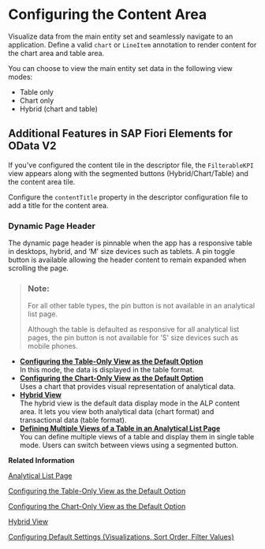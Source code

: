 <!-- loiofc7d73c3044649e8839925558afc2079 -->

# Configuring the Content Area

Visualize data from the main entity set and seamlessly navigate to an application. Define a valid `chart` or `LineItem` annotation to render content for the chart area and table area.



You can choose to view the main entity set data in the following view modes:

-   Table only
-   Chart only
-   Hybrid \(chart and table\)



<a name="loiofc7d73c3044649e8839925558afc2079__section_k5n_c3x_1lb"/>

## Additional Features in SAP Fiori Elements for OData V2

If you've configured the content tile in the descriptor file, the `FilterableKPI` view appears along with the segmented buttons \(Hybrid/Chart/Table\) and the content area tile.

Configure the `contentTitle` property in the descriptor configuration file to add a title for the content area.



### Dynamic Page Header

The dynamic page header is pinnable when the app has a responsive table in desktops, hybrid, and ‘M' size devices such as tablets. A pin toggle button is available allowing the header content to remain expanded when scrolling the page.

> ### Note:  
> For all other table types, the pin button is not available in an analytical list page.
> 
> Although the table is defaulted as responsive for all analytical list pages, the pin button is not available for 'S' size devices such as mobile phones.

-   **[Configuring the Table-Only View as the Default Option](configuring-the-table-only-view-as-the-default-option-d074e26.md "In this mode, the data is displayed in the table format.")**  
In this mode, the data is displayed in the table format.
-   **[Configuring the Chart-Only View as the Default Option](configuring-the-chart-only-view-as-the-default-option-8e6e885.md "Uses
        a chart that provides visual representation of analytical data. ")**  
Uses a chart that provides visual representation of analytical data.
-   **[Hybrid View](hybrid-view-6615668.md "The hybrid view is the default data display mode in the ALP content area. It lets you view both analytical data (chart format) and
		transactional data (table format).")**  
The hybrid view is the default data display mode in the ALP content area. It lets you view both analytical data \(chart format\) and transactional data \(table format\).
-   **[Defining Multiple Views of a Table in an Analytical List Page](defining-multiple-views-of-a-table-in-an-analytical-list-page-664a79a.md "You can define multiple views of a table and display them in single table mode. Users
		can switch between views using a segmented button.")**  
You can define multiple views of a table and display them in single table mode. Users can switch between views using a segmented button.

**Related Information**  


[Analytical List Page](analytical-list-page-3d33684.md "The analytical list page (ALP) offers a unique way to analyze data step by step from different perspectives, to investigate a root cause through drilldown, and to act on transactional content.")

[Configuring the Table-Only View as the Default Option](configuring-the-table-only-view-as-the-default-option-d074e26.md "In this mode, the data is displayed in the table format.")

[Configuring the Chart-Only View as the Default Option](configuring-the-chart-only-view-as-the-default-option-8e6e885.md "Uses a chart that provides visual representation of analytical data.")

[Hybrid View](hybrid-view-6615668.md "The hybrid view is the default data display mode in the ALP content area. It lets you view both analytical data (chart format) and transactional data (table format).")

[Configuring Default Settings \(Visualizations, Sort Order, Filter Values\)](configuring-default-settings-visualizations-sort-order-filter-values-49a6ba5.md "SAP Fiori elements allows you to specify a UI.SelectionPresentationVariant.")

